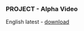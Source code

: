 ### PROJECT - Alpha Video

English latest - [download](https://download.andrewstech.me/files/YOUTUBE_FOR_ALEXA_2021-603a23720487ec001c4e4cb9.vf)

